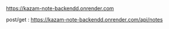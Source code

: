 https://kazam-note-backendd.onrender.com

post/get : https://kazam-note-backendd.onrender.com/api/notes